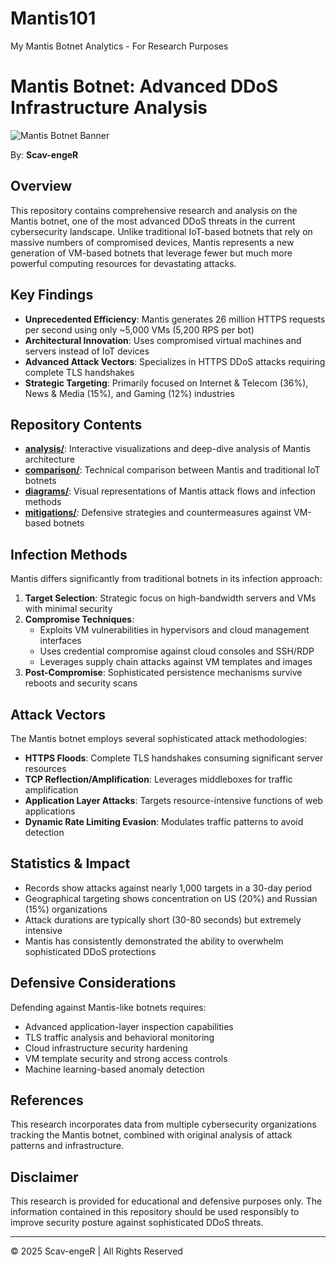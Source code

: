 # Mantis101
My Mantis Botnet Analytics - For Research Purposes 
# Mantis Botnet: Advanced DDoS Infrastructure Analysis

![Mantis Botnet Banner](./assets/mantis-banner.png)

By: **Scav-engeR**

## Overview

This repository contains comprehensive research and analysis on the Mantis botnet, one of the most advanced DDoS threats in the current cybersecurity landscape. Unlike traditional IoT-based botnets that rely on massive numbers of compromised devices, Mantis represents a new generation of VM-based botnets that leverage fewer but much more powerful computing resources for devastating attacks.

## Key Findings

- **Unprecedented Efficiency**: Mantis generates 26 million HTTPS requests per second using only ~5,000 VMs (5,200 RPS per bot)
- **Architectural Innovation**: Uses compromised virtual machines and servers instead of IoT devices
- **Advanced Attack Vectors**: Specializes in HTTPS DDoS attacks requiring complete TLS handshakes
- **Strategic Targeting**: Primarily focused on Internet & Telecom (36%), News & Media (15%), and Gaming (12%) industries

## Repository Contents

- **[analysis/](./analysis/)**: Interactive visualizations and deep-dive analysis of Mantis architecture
- **[comparison/](./comparison/)**: Technical comparison between Mantis and traditional IoT botnets
- **[diagrams/](./diagrams/)**: Visual representations of Mantis attack flows and infection methods
- **[mitigations/](./mitigations/)**: Defensive strategies and countermeasures against VM-based botnets

## Infection Methods

Mantis differs significantly from traditional botnets in its infection approach:

1. **Target Selection**: Strategic focus on high-bandwidth servers and VMs with minimal security
2. **Compromise Techniques**:
   - Exploits VM vulnerabilities in hypervisors and cloud management interfaces
   - Uses credential compromise against cloud consoles and SSH/RDP
   - Leverages supply chain attacks against VM templates and images
3. **Post-Compromise**: Sophisticated persistence mechanisms survive reboots and security scans

## Attack Vectors

The Mantis botnet employs several sophisticated attack methodologies:

- **HTTPS Floods**: Complete TLS handshakes consuming significant server resources
- **TCP Reflection/Amplification**: Leverages middleboxes for traffic amplification
- **Application Layer Attacks**: Targets resource-intensive functions of web applications
- **Dynamic Rate Limiting Evasion**: Modulates traffic patterns to avoid detection

## Statistics & Impact

- Records show attacks against nearly 1,000 targets in a 30-day period
- Geographical targeting shows concentration on US (20%) and Russian (15%) organizations
- Attack durations are typically short (30-80 seconds) but extremely intensive
- Mantis has consistently demonstrated the ability to overwhelm sophisticated DDoS protections

## Defensive Considerations

Defending against Mantis-like botnets requires:

- Advanced application-layer inspection capabilities
- TLS traffic analysis and behavioral monitoring
- Cloud infrastructure security hardening
- VM template security and strong access controls
- Machine learning-based anomaly detection

## References

This research incorporates data from multiple cybersecurity organizations tracking the Mantis botnet, combined with original analysis of attack patterns and infrastructure.

## Disclaimer

This research is provided for educational and defensive purposes only. The information contained in this repository should be used responsibly to improve security posture against sophisticated DDoS threats.

---

© 2025 Scav-engeR | All Rights Reserved

